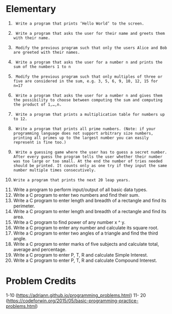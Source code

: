 # Elementary

1.    	Write a program that prints ‘Hello World’ to the screen.
2.    	Write a program that asks the user for their name and greets them with their name.
3.   	Modify the previous program such that only the users Alice and Bob are greeted with their names.
4.   	Write a program that asks the user for a number n and prints the sum of the numbers 1 to n
5.   	Modify the previous program such that only multiples of three or five are considered in the sum, e.g. 3, 5, 6, 9, 10, 12, 15 for n=17
6.   	Write a program that asks the user for a number n and gives them the possibility to choose between computing the sum and computing the product of 1,…,n.
7.   	Write a program that prints a multiplication table for numbers up to 12.
8.   	Write a program that prints all prime numbers. (Note: if your programming language does not support arbitrary size numbers, printing all primes up to the largest number you can easily represent is fine too.)
9.   	Write a guessing game where the user has to guess a secret number. After every guess the program tells the user whether their number was too large or too small. At the end the number of tries needed should be printed. It counts only as one try if they input the same number multiple times consecutively.
10.     Write a program that prints the next 20 leap years.
11.	Write a program to perform input/output of all basic data types.
12.	Write a C program to enter two numbers and find their sum.
13.	Write a C program to enter length and breadth of a rectangle and find its perimeter.
14.	Write a C program to enter length and breadth of a rectangle and find its area.
15.	Write a C program to find power of any number x ^ y.
16.	Write a C program to enter any number and calculate its square root.
17.	Write a C program to enter two angles of a triangle and find the third angle.
18.	Write a C program to enter marks of five subjects and calculate total, average and percentage.
19.	Write a C program to enter P, T, R and calculate Simple Interest.	
20.	Write a C program to enter P, T, R and calculate Compound Interest.

# Problem Credits
1-10 (https://adriann.github.io/programming_problems.html)
11- 20 (https://codeforwin.org/2015/05/basic-programming-practice-problems.html)
